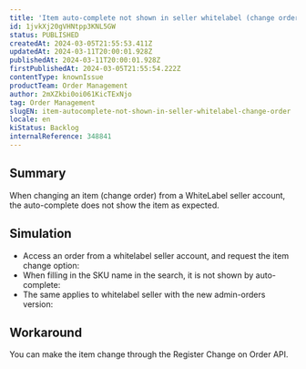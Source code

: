 ```yaml
---
title: 'Item auto-complete not shown in seller whitelabel (change order)'
id: 1jvkXj20gVHNtpp3KNL5GW
status: PUBLISHED
createdAt: 2024-03-05T21:55:53.411Z
updatedAt: 2024-03-11T20:00:01.928Z
publishedAt: 2024-03-11T20:00:01.928Z
firstPublishedAt: 2024-03-05T21:55:54.222Z
contentType: knownIssue
productTeam: Order Management
author: 2mXZkbi0oi061KicTExNjo
tag: Order Management
slugEN: item-autocomplete-not-shown-in-seller-whitelabel-change-order
locale: en
kiStatus: Backlog
internalReference: 348841
---
```


## Summary


When changing an item (change order) from a WhiteLabel seller account, the auto-complete does not show the item as expected.



##

## Simulation


- Access an order from a whitelabel seller account, and request the item change option:
- When filling in the SKU name in the search, it is not shown by auto-complete:
- The same applies to whitelabel seller with the new admin-orders version:


##

## Workaround


You can make the item change through the Register Change on Order API.





